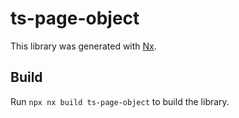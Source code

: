 # ts-page-object

This library was generated with [Nx](https://nx.dev).

## Build

Run `npx nx build ts-page-object` to build the library.
